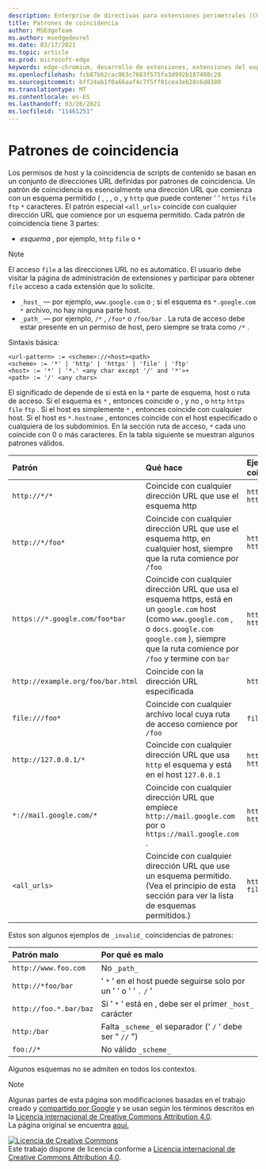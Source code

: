 ```yaml
---
description: Enterprise de directivas para extensiones perimetrales (Chromium).
title: Patrones de coincidencia
author: MSEdgeTeam
ms.author: msedgedevrel
ms.date: 03/17/2021
ms.topic: article
ms.prod: microsoft-edge
keywords: edge-chromium, desarrollo de extensiones, extensiones del explorador, complementos, centro de partners, desarrollador
ms.openlocfilehash: fcb87b62cac063c7663f575fa3d992b187408c28
ms.sourcegitcommit: bff24ab1f0a66aaf4c7f5ff81cea3eb28c6d8380
ms.translationtype: MT
ms.contentlocale: es-ES
ms.lasthandoff: 03/26/2021
ms.locfileid: "11461251"
---
```

<!-- Copyright A. W. Fuchs

   Licensed under the Apache License, Version 2.0 (the "License");
   you may not use this file except in compliance with the License.
   You may obtain a copy of the License at

       https://www.apache.org/licenses/LICENSE-2.0

   Unless required by applicable law or agreed to in writing, software
   distributed under the License is distributed on an "AS IS" BASIS,
   WITHOUT WARRANTIES OR CONDITIONS OF ANY KIND, either express or implied.
   See the License for the specific language governing permissions and
   limitations under the License.  -->  
# <a name="match-patterns"></a>Patrones de coincidencia

Los permisos de host y la coincidencia de scripts de contenido se basan en un conjunto de direcciones URL definidas por patrones de coincidencia.  Un patrón de coincidencia es esencialmente una dirección URL que comienza con un esquema permitido ( , , , o , y `http` que puede contener ' ' `https` `file` `ftp` `*` caracteres.  El patrón especial `<all_urls>` coincide con cualquier dirección URL que comience por un esquema permitido.  Cada patrón de coincidencia tiene 3 partes:  

*   _esquema_ , por ejemplo, `http` `file` o `*`  

> [!NOTE]
> El acceso `file` a las direcciones URL no es automático.  El usuario debe visitar la página de administración de extensiones y participar para obtener `file` acceso a cada extensión que lo solicite.  

*   `_host_` — por ejemplo, `www.google.com` o ; si el esquema es `*.google.com` `*` archivo, no hay ninguna parte host.  
*   `_path_` — por ejemplo, `/*` , `/foo*` o `/foo/bar` .  La ruta de acceso debe estar presente en un permiso de host, pero siempre se trata como `/*` .  

Sintaxis básica:  

```shell
<url-pattern> := <scheme>://<host><path>
<scheme> := '*' | 'http' | 'https' | 'file' | 'ftp'
<host> := '*' | '*.' <any char except '/' and '*'>+
<path> := '/' <any chars>
```  

El significado de depende de si está en la `*` parte de esquema, host o ruta de acceso.  Si el esquema es `*` , entonces coincide o , y no , o `http` `https` `file` `ftp` .  Si el host es simplemente `*` , entonces coincide con cualquier host. Si el host es `*.hostname` , entonces coincide con el host especificado o cualquiera de los subdominios.  En la sección ruta de acceso, `*` cada uno coincide con 0 o más caracteres.  En la tabla siguiente se muestran algunos patrones válidos.  

| Patrón | Qué hace | Ejemplos de direcciones URL que coinciden |  
|:--- |:--- |:--- |  
| `http://*/*` | Coincide con cualquier dirección URL que use el esquema http | `http://www.google.com` `http://example.org/foo/bar.html` |  
| `http://*/foo*` | Coincide con cualquier dirección URL que use el esquema http, en cualquier host, siempre que la ruta comience por `/foo` | `http://example.com/foo/bar.html` `http://www.google.com/foo` |  
| `https://*.google.com/foo*bar` | Coincide con cualquier dirección URL que usa el esquema https, está en un `google.com` host \(como `www.google.com` , o `docs.google.com` `google.com` \), siempre que la ruta comience por `/foo` y termine con `bar` | `https://www.google.com/foo/baz/bar` `https://docs.google.com/foobar` |  
| `http://example.org/foo/bar.html` | Coincide con la dirección URL especificada | `http://example.org/foo/bar.html` |  
|`file:///foo*` | Coincide con cualquier archivo local cuya ruta de acceso comience por `/foo` | `file:///foo/bar.html` `file:///foo` |  
| `http://127.0.0.1/*` | Coincide con cualquier dirección URL que usa `http` el esquema y está en el host `127.0.0.1` | `http://127.0.0.1` `http://127.0.0.1/foo/bar.html` |  
| `*://mail.google.com/*` | Coincide con cualquier dirección URL que empiece `http://mail.google.com` por o `https://mail.google.com` . | `http://mail.google.com/foo/baz/bar` `https://mail.google.com/foobar` |  
| `<all_urls>` | Coincide con cualquier dirección URL que use un esquema permitido. \(Vea el principio de esta sección para ver la lista de esquemas permitidos.\) | `http://example.org/foo/bar.html` `file:///bar/baz.html` |  

Estos son algunos ejemplos de `_invalid_` coincidencias de patrones:

| Patrón malo | Por qué es malo |  
|:--- |:--- |  
| `http://www.foo.com` | No `_path_` |  
| `http://*foo/bar` | ' `*` ' en el host puede seguirse solo por un ' ' o ' ' `.` `/` ' |  
| `http://foo.*.bar/baz` | Si ' `*` ' está en , debe ser el primer `_host_` carácter |  
| `http:/bar` | Falta `_scheme_` el separador \(' `/` ' debe ser " `//` "\) |  
| `foo://*` | No válido `_scheme_` |  

Algunos esquemas no se admiten en todos los contextos.

> [!NOTE]
> Algunas partes de esta página son modificaciones basadas en el trabajo creado y [compartido por Google][GoogleSitePolicies] y se usan según los términos descritos en la [Licencia internacional de Creative Commons Attribution 4.0][CCA4IL].  
> La página original se encuentra [aquí.](https://developer.chrome.com/extensions/match_patterns)  

[![Licencia de Creative Commons][CCby4Image]][CCA4IL]  
Este trabajo dispone de licencia conforme a [Licencia internacional de Creative Commons Attribution 4.0][CCA4IL].  

[CCA4IL]: https://creativecommons.org/licenses/by/4.0  
[CCby4Image]: https://i.creativecommons.org/l/by/4.0/88x31.png  
[GoogleSitePolicies]: https://developers.google.com/terms/site-policies  
